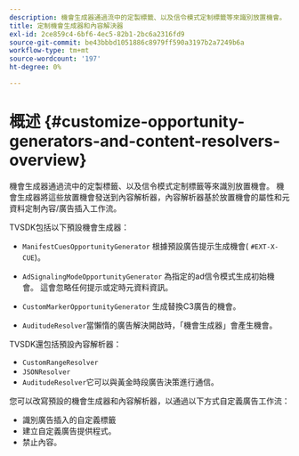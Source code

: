 ```yaml
---
description: 機會生成器通過流中的定製標籤、以及信令模式定制標籤等來識別放置機會。 機會生成器將這些放置機會發送到內容解析器，內容解析器基於放置機會的屬性和元資料定制內容/廣告插入工作流。
title: 定制機會生成器和內容解決器
exl-id: 2ce859c4-6bf6-4ec5-82b1-2bc6a2316fd9
source-git-commit: be43bbbd1051886c8979ff590a3197b2a7249b6a
workflow-type: tm+mt
source-wordcount: '197'
ht-degree: 0%

---
```


# 概述 {#customize-opportunity-generators-and-content-resolvers-overview}

機會生成器通過流中的定製標籤、以及信令模式定制標籤等來識別放置機會。 機會生成器將這些放置機會發送到內容解析器，內容解析器基於放置機會的屬性和元資料定制內容/廣告插入工作流。

TVSDK包括以下預設機會生成器：

* `ManifestCuesOpportunityGenerator` 根據預設廣告提示生成機會( `#EXT-X-CUE`)。

* `AdSignalingModeOpportunityGenerator` 為指定的ad信令模式生成初始機會。 這會忽略任何提示或定時元資料資訊。
* `CustomMarkerOpportunityGenerator` 生成替換C3廣告的機會。
* `AuditudeResolver`當懶惰的廣告解決開啟時，「機會生成器」會產生機會。

TVSDK還包括預設內容解析器：

* `CustomRangeResolver`
* `JSONResolver`
* `AuditudeResolver`它可以與黃金時段廣告決策進行通信。

您可以改寫預設的機會生成器和內容解析器，以通過以下方式自定義廣告工作流：

* 識別廣告插入的自定義標籤
* 建立自定義廣告提供程式。
* 禁止內容。
